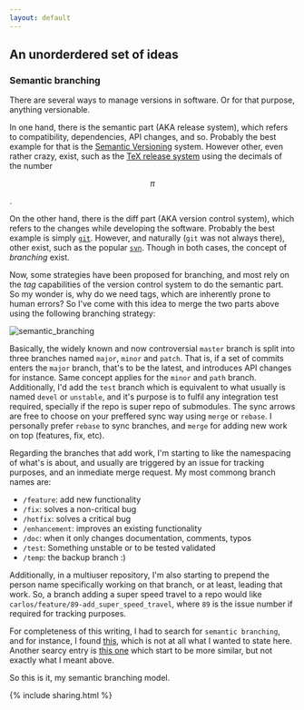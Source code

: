 ```yaml
---
layout: default
---
```


<script type="text/javascript" async
  src="https://cdnjs.cloudflare.com/ajax/libs/mathjax/2.7.7/MathJax.js?config=TeX-MML-AM_CHTML">
</script>

## An unorderdered set of ideas

### Semantic branching

There are several ways to manage versions in software. Or for that purpose, anything versionable.

In one hand, there is the semantic part (AKA release system), which refers to compatibility, dependencies, API changes, and so. Probably the best example for that is the [Semantic Versioning](https://semver.org/) system. However other, even rather crazy, exist, such as the [TeX release system](http://www.texfaq.org/FAQ-TeXfuture) using the decimals of the number <p>$$\pi$$</p>.

On the other hand, there is the diff part (AKA version control system), which refers to the changes while developing the software. Probably the best example is simply [`git`](https://git-scm.com/). However, and naturally (`git` was not always there), other exist, such as the popular [`svn`](https://subversion.apache.org/). Though in both cases, the concept of _branching_ exist.

Now, some strategies have been proposed for branching, and most rely on the _tag_ capabilities of the version control system to do the semantic part. So my wonder is, why do we need tags, which are inherently prone to human errors? So I've come with this idea to merge the two parts above using the following branching strategy:

![semantic_branching](https://docs.google.com/drawings/d/e/2PACX-1vSfQsK6vIYNlZCu3XWa2fipg9REb_Wtwlo6uNBvCyzH_1vho9ZgxpxL2KcQYKJ5OOCLCinvBrdPorBu/pub?w=960&h=720)

Basically, the widely known and now controversial `master` branch is split into three branches named `major`, `minor` and `patch`. That is, if a set of commits enters the `major` branch, that's to be the latest, and introduces API changes for instance. Same concept applies for the `minor` and `path` branch. Additionally, I'd add the `test` branch which is equivalent to what usually is named `devel` or `unstable`, and it's purpose is to fulfil any integration test required, specially if the repo is super repo of submodules. The sync arrows are free to choose on your preffered sync way using `merge` or `rebase`. I personally prefer `rebase` to sync branches, and `merge` for adding new work on top (features, fix, etc).

Regarding the branches that add work, I'm starting to like the namespacing of what's is about, and usually are triggered by an issue for tracking purposes, and an inmediate merge request. My most commong branch names are:

* `/feature`: add new functionality
* `/fix`: solves a non-critical bug
* `/hotfix`: solves a critical bug
* `/enhancement`: improves an existing functionality
* `/doc`: when it only changes documentation, comments, typos
* `/test`: Something unstable or to be tested validated
* `/temp`: the backup branch :)

Additionally, in a multiuser repository, I'm also starting to prepend the person name specifically working on that branch, or at least, leading that work. So, a branch adding a super speed travel to a repo would like `carlos/feature/89-add_super_speed_travel`, where `89` is the issue number if required for tracking purposes.

For completeness of this writing, I had to search for `semantic branching`, and for instance, I found [this](https://dev-cafe.github.io/branching-model/), which is not at all what I wanted to state here. Another searcy entry is [this one](https://medium.com/dipien/git-branching-for-google-play-apps-230b46edccc6) which start to be more similar, but not exactly what I meant above.

So this is it, my semantic branching model.


{% include sharing.html %}
